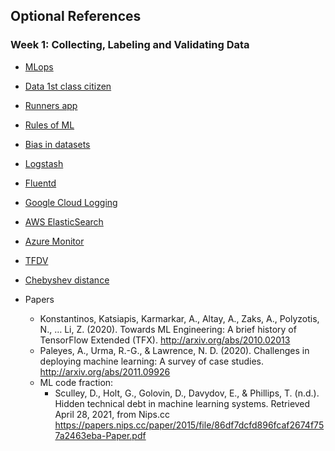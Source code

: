 ## Optional References
### Week 1: Collecting, Labeling and Validating Data 

- [MLops](https://cd.foundation/blog/2020/02/11/announcing-the-cd-foundation-mlops-sig/)

- [Data 1st class citizen](https://karpathy.medium.com/software-2-0-a64152b37c35)

- [Runners app](https://pair.withgoogle.com/chapter/data-collection/)

- [Rules of ML](https://developers.google.com/machine-learning/guides/rules-of-ml)

- [Bias in datasets](https://research.google/blog/introducing-the-inclusive-images-competition/)

- [Logstash](https://www.elastic.co/logstash)

- [Fluentd](https://www.fluentd.org/)

- [Google Cloud Logging](https://cloud.google.com/logging/)

- [AWS ElasticSearch](https://aws.amazon.com/opensearch-service/)

- [Azure Monitor](https://azure.microsoft.com/en-us/products/monitor/)

- [TFDV](https://blog.tensorflow.org/2018/09/introducing-tensorflow-data-validation.html)

- [Chebyshev distance](https://en.wikipedia.org/wiki/Chebyshev_distance)

- Papers

  - Konstantinos, Katsiapis, Karmarkar, A., Altay, A., Zaks, A., Polyzotis, N., … Li, Z. (2020). Towards ML Engineering: A brief history of TensorFlow Extended (TFX). 
  http://arxiv.org/abs/2010.02013
  - Paleyes, A., Urma, R.-G., & Lawrence, N. D. (2020). Challenges in deploying machine learning: A survey of case studies. 
http://arxiv.org/abs/2011.09926
  - ML code fraction: 
    - Sculley, D., Holt, G., Golovin, D., Davydov, E., & Phillips, T. (n.d.). Hidden technical debt in machine learning systems. Retrieved April 28, 2021, from Nips.cc 
https://papers.nips.cc/paper/2015/file/86df7dcfd896fcaf2674f757a2463eba-Paper.pdf
